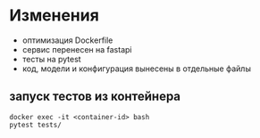 # Изменения
* оптимизация Dockerfile
* сервис перенесен на fastapi
* тесты на pytest
* код, модели и конфигурация вынесены в отдельные файлы

## запуск тестов из контейнера
    docker exec -it <container-id> bash
    pytest tests/
